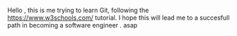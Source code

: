 Hello , this is me trying to learn Git, following the https://www.w3schools.com/ tutorial.
I hope this will lead me to a succesfull path in becoming a software engineer .
asap
